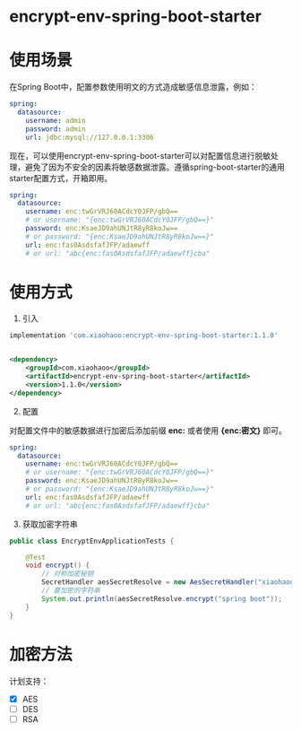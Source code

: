 # encrypt-env-spring-boot-starter

# 使用场景

在Spring Boot中，配置参数使用明文的方式造成敏感信息泄露，例如：

```yml
spring:
  datasource:
    username: admin
    password: admin
    url: jdbc:mysql://127.0.0.1:3306
```

现在，可以使用encrypt-env-spring-boot-starter可以对配置信息进行脱敏处理，避免了因为不安全的因素将敏感数据泄露。遵循spring-boot-starter的通用starter配置方式，开箱即用。

```yml
spring:
  datasource:
    username: enc:twGrVRJ60ACdcY0JFP/gbQ==
    # or username: "{enc:twGrVRJ60ACdcY0JFP/gbQ==}"
    password: enc:KsaeJD9ahUNJtR8yR8koJw==
    # or password: "{enc:KsaeJD9ahUNJtR8yR8koJw==}"
    url: enc:fas0AsdsfafJFP/adaewff
    # or url: "abc{enc:fas0AsdsfafJFP/adaewff}cba"
```

# 使用方式

1. 引入

```groovy
implementation 'com.xiaohaoo:encrypt-env-spring-boot-starter:1.1.0'
```

```xml

<dependency>
    <groupId>com.xiaohaoo</groupId>
    <artifactId>encrypt-env-spring-boot-starter</artifactId>
    <version>1.1.0</version>
</dependency>
```

2. 配置

对配置文件中的敏感数据进行加密后添加前缀 **enc:** 或者使用 **{enc:密文}** 即可。

```yml
spring:
  datasource:
    username: enc:twGrVRJ60ACdcY0JFP/gbQ==
    # or username: "{enc:twGrVRJ60ACdcY0JFP/gbQ==}"
    password: enc:KsaeJD9ahUNJtR8yR8koJw==
    # or password: "{enc:KsaeJD9ahUNJtR8yR8koJw==}"
    url: enc:fas0AsdsfafJFP/adaewff
    # or url: "abc{enc:fas0AsdsfafJFP/adaewff}cba"
```

3. 获取加密字符串

```java
public class EncryptEnvApplicationTests {

    @Test
    void encrypt() {
        // 对称加密秘钥
        SecretHandler aesSecretResolve = new AesSecretHandler("xiaohaoo");
        // 要加密的字符串
        System.out.println(aesSecretResolve.encrypt("spring boot"));
    }
}
```

# 加密方法

计划支持：

- [x] AES
- [ ] DES
- [ ] RSA